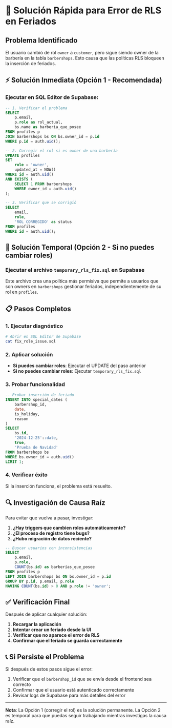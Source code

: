 # 🚨 Solución Rápida para Error de RLS en Feriados

## Problema Identificado
El usuario cambió de rol `owner` a `customer`, pero sigue siendo owner de la barbería en la tabla `barbershops`. Esto causa que las políticas RLS bloqueen la inserción de feriados.

## ⚡ Solución Inmediata (Opción 1 - Recomendada)

### Ejecutar en SQL Editor de Supabase:

```sql
-- 1. Verificar el problema
SELECT 
    p.email,
    p.role as rol_actual,
    bs.name as barberia_que_posee
FROM profiles p
JOIN barbershops bs ON bs.owner_id = p.id
WHERE p.id = auth.uid();

-- 2. Corregir el rol si es owner de una barbería
UPDATE profiles 
SET 
    role = 'owner',
    updated_at = NOW()
WHERE id = auth.uid()
AND EXISTS (
    SELECT 1 FROM barbershops 
    WHERE owner_id = auth.uid()
);

-- 3. Verificar que se corrigió
SELECT 
    email,
    role,
    'ROL CORREGIDO' as status
FROM profiles 
WHERE id = auth.uid();
```

## 🔧 Solución Temporal (Opción 2 - Si no puedes cambiar roles)

### Ejecutar el archivo `temporary_rls_fix.sql` en Supabase

Este archivo crea una política más permisiva que permite a usuarios que son owners en `barbershops` gestionar feriados, independientemente de su rol en `profiles`.

## 📋 Pasos Completos

### 1. **Ejecutar diagnóstico**
```bash
# Abrir en SQL Editor de Supabase
cat fix_role_issue.sql
```

### 2. **Aplicar solución**
- **Si puedes cambiar roles**: Ejecutar el UPDATE del paso anterior
- **Si no puedes cambiar roles**: Ejecutar `temporary_rls_fix.sql`

### 3. **Probar funcionalidad**
```sql
-- Probar inserción de feriado
INSERT INTO special_dates (
    barbershop_id,
    date,
    is_holiday,
    reason
) 
SELECT 
    bs.id,
    '2024-12-25'::date,
    true,
    'Prueba de Navidad'
FROM barbershops bs
WHERE bs.owner_id = auth.uid()
LIMIT 1;
```

### 4. **Verificar éxito**
Si la inserción funciona, el problema está resuelto.

## 🔍 Investigación de Causa Raíz

Para evitar que vuelva a pasar, investigar:

1. **¿Hay triggers que cambien roles automáticamente?**
2. **¿El proceso de registro tiene bugs?**
3. **¿Hubo migración de datos reciente?**

```sql
-- Buscar usuarios con inconsistencias
SELECT 
    p.email,
    p.role,
    COUNT(bs.id) as barberías_que_posee
FROM profiles p
LEFT JOIN barbershops bs ON bs.owner_id = p.id
GROUP BY p.id, p.email, p.role
HAVING COUNT(bs.id) > 0 AND p.role != 'owner';
```

## ✅ Verificación Final

Después de aplicar cualquier solución:

1. **Recargar la aplicación**
2. **Intentar crear un feriado desde la UI**
3. **Verificar que no aparece el error de RLS**
4. **Confirmar que el feriado se guarda correctamente**

## 📞 Si Persiste el Problema

Si después de estos pasos sigue el error:

1. Verificar que el `barbershop_id` que se envía desde el frontend sea correcto
2. Confirmar que el usuario está autenticado correctamente
3. Revisar logs de Supabase para más detalles del error

---

**Nota**: La Opción 1 (corregir el rol) es la solución permanente. La Opción 2 es temporal para que puedas seguir trabajando mientras investigas la causa raíz.